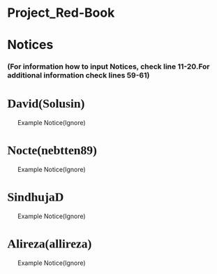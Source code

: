 Project_Red-Book
================

<!DOCTYPE html>
<html>
<head>
<link style="text/css" rel="spreadsheet" href="READMEFORINFORMATIONCSS.md"/>
<title>Project Red Book Notice Board</title>
</head>
<body>
<h1>Notices</h1>
<!--Enter Notices to the specific people by typing in the notice paragraph
ex:
<div id="Solusin">
<p class="Notices1">
<ul>
Enter Notice here
</ul>
</p>
</div>
-->
<h3>(For information how to input Notices, check line 11-20.For additional information check lines 59-61)</h3>
<div id="Solusin">
<h1 style="font-family:fantasy;">David(Solusin)</h1>
<p class="Notices1">
<ul>
<!--enter notices next line(INCLUDE YOUR NAME)-->
Example Notice(Ignore)
</ul>
</p>
</div>
<div class="nebtten89">
<h1 style="font-family:Verdana;">Nocte(nebtten89)</h1>
<p class="Notices2">
<ul>
<!--enter notices next line(INCLUDE YOUR NAME)-->
Example Notice(Ignore)
</ul>
</p>
</div>
<div id="SindhujaD">
<h1 style="font-family:Impact;">SindhujaD</h1>
<p class="Notices3">
<ul>
<!--enter notices next line(INCLUDE YOUR NAME)-->
Example Notice(Ignore)
</ul>
</p>
</div>
<div id="allirreza">
<h1 style="font-family:Comic Sans MS;">Alireza(allireza)</h1>
<p class="Notices4">
<ul>
<!--enter notices next line(INCLUDE YOUR NAME)-->
Example Notice(Ignore)
</ul>
</p>
</div>
</body>
<!--ADDITIONAL INFORMATION: The html version of this is to be used when website is complete.
It will have more css than this one. Remember to Not change this code except when inputing the 
notices. The CSS is to remain untouched.-->
</html>





